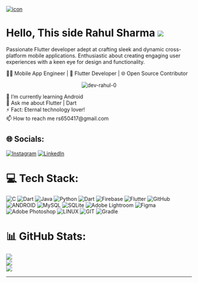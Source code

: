 <!-- [![MasterHead](<img src="https://cdn.jsdelivr.net/gh/xiaomu-source/xiaomu-source/assets/images/icon.png" />)](https://github.com/VikramadityaDev) -->
[![icon](https://github.com/VikramadityaDev/VikramadityaDev/assets/63139007/38aa000d-85c6-43be-a1ae-4348c56741e2)](https://github.com/VikramadityaDev)

# Hello, This side Rahul Sharma <img src = "https://user-images.githubusercontent.com/18350557/176309783-0785949b-9127-417c-8b55-ab5a4333674e.gif"/>
Passionate Flutter developer adept at crafting sleek and dynamic cross-platform mobile applications. Enthusiastic about creating engaging user experiences with a keen eye for design and functionality.


👨‍💻 Mobile App Engineer | 🚀 Flutter Developer | 🌐 Open Source Contributor
<br>
 <p align="center"><img src="https://komarev.com/ghpvc/?username=dev-rahul-0&style=for-the-badge&color=blueviolet" alt="dev-rahul-0" /> </p
# 💫 About Me:
🔭 I’m currently working on Flutter<br>🌱 I’m currently learning Android<br>💬 Ask me about Flutter | Dart<br>⚡ Fact: Eternal technology lover!<br>📫 How to reach me rs650417@gmail.com


## 🌐 Socials:
 [![Instagram](https://img.shields.io/badge/Instagram-%23E4405F.svg?logo=Instagram&logoColor=white)](https://instagram.com/therahulsharma_____) [![LinkedIn](https://img.shields.io/badge/LinkedIn-%230077B5.svg?logo=linkedin&logoColor=white)](https://linkedin.com/in/rahul-sharma-5a0934248) 

# 💻 Tech Stack:
![C](https://img.shields.io/badge/c-%2300599C.svg?style=for-the-badge&logo=c&logoColor=white) ![Dart](https://img.shields.io/badge/dart-%230175C2.svg?style=for-the-badge&logo=dart&logoColor=white) ![Java](https://img.shields.io/badge/java-%23ED8B00.svg?style=for-the-badge&logo=java&logoColor=white) ![Python](https://img.shields.io/badge/python-3670A0?style=for-the-badge&logo=python&logoColor=ffdd54) ![Dart](https://img.shields.io/badge/dart-%230175C2.svg?style=for-the-badge&logo=dart&logoColor=white) ![Firebase](https://img.shields.io/badge/firebase-%23039BE5.svg?style=for-the-badge&logo=firebase) ![Flutter](https://img.shields.io/badge/Flutter-%2302569B.svg?style=for-the-badge&logo=Flutter&logoColor=white) ![GitHub](https://img.shields.io/badge/GitHub-%23121011.svg?style=for-the-badge&logo=github&logoColor=white) ![ANDROID](https://img.shields.io/badge/android-%2320232a.svg?style=for-the-badge&logo=android&logoColor=%a4c639)  ![MySQL](https://img.shields.io/badge/mysql-%2300f.svg?style=for-the-badge&logo=mysql&logoColor=white) ![SQLite](https://img.shields.io/badge/sqlite-%2307405e.svg?style=for-the-badge&logo=sqlite&logoColor=white) ![Adobe Lightroom](https://img.shields.io/badge/Adobe%20Lightroom-31A8FF.svg?style=for-the-badge&logo=Adobe%20Lightroom&logoColor=white) 	![Figma](https://img.shields.io/badge/figma-%23F24E1E.svg?style=for-the-badge&logo=figma&logoColor=white) ![Adobe Photoshop](https://img.shields.io/badge/adobephotoshop-%2331A8FF.svg?style=for-the-badge&logo=adobephotoshop&logoColor=white) ![LINUX](https://img.shields.io/badge/Linux-FCC624?style=for-the-badge&logo=linux&logoColor=black) ![GIT](https://img.shields.io/badge/Git-fc6d26?style=for-the-badge&logo=git&logoColor=white) ![Gradle](https://img.shields.io/badge/Gradle-02303A.svg?style=for-the-badge&logo=Gradle&logoColor=white)
# 📊 GitHub Stats:
![](https://github-readme-stats.vercel.app/api?username=dev-rahul-0&theme=dracula&hide_border=false&include_all_commits=false&count_private=false)<br/>
![](https://github-readme-streak-stats.herokuapp.com/?user=dev-rahul-0&theme=dracula&hide_border=false)<br/>
![](https://github-readme-stats.vercel.app/api/top-langs/?username=dev-rahul-0&theme=dracula&hide_border=false&include_all_commits=false&count_private=false&layout=compact)



---


<!-- Proudly created with GPRM ( https://gprm.itsvg.in ) -->
